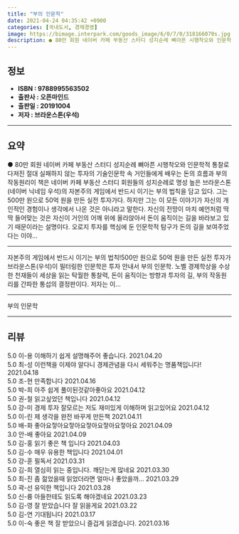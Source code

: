 ```yaml
---
title: "부의 인문학"
date: 2021-04-24 04:35:42 +0900
categories: [국내도서, 경제경영]
image: https://bimage.interpark.com/goods_image/6/0/7/0/318166070s.jpg
description: ● 80만 회원 네이버 카페 부동산 스터디 성지순례 뼈아픈 시행착오와 인문학적 통찰로 다져진 절대 실패하지 않는 투자의 기술인문학 속 거인들에게 배우는 돈의 흐름과 부의 작동원리이 책은 네이버 카페 부동산 스터디 회원들의 성지순례로 명성 높은 브라운스톤(네이버 닉네임 우석)의 자본주
---
```


## **정보**

- **ISBN : 9788995563502**
- **출판사 : 오픈마인드**
- **출판일 : 20191004**
- **저자 : 브라운스톤(우석)**

------



## **요약**

●  80만 회원 네이버 카페 부동산 스터디 성지순례 뼈아픈 시행착오와 인문학적 통찰로 다져진 절대 실패하지 않는 투자의 기술인문학 속 거인들에게 배우는 돈의 흐름과 부의 작동원리이 책은 네이버 카페 부동산 스터디 회원들의 성지순례로 명성 높은 브라운스톤(네이버 닉네임  우석)의 자본주의 게임에서 반드시 이기는 부의 법칙을 담고 있다. 그는 500만 원으로 50억 원을 만든 실전 투자가다. 하지만 그는 이 모든 이야기가 자신의 개인적인 경험이나 생각에서 나온 것은 아니라고 말한다. 자신의 전망이 마치 예언처럼 딱딱 들어맞는 것은 자신이 거인의 어깨 위에 올라앉아서 돈이 움직이는 길을 바라보고 있기 때문이라는 설명이다. 오로지 투자를 핵심에 둔 인문학적 탐구가 돈의 길을 보여주었다는 이야...

------

자본주의 게임에서 반드시 이기는 부의 법칙!500만 원으로 50억 원을 만든 실전 투자가 브라운스톤(우석)이 필터링한 인문학은 투자 안내서 부의 인문학. 노벨 경제학상을 수상한 천재들이 세상을 읽는 탁월한 통찰력, 돈이 움직이는 방향과 투자의 길, 부의 작동원리를 간파한 통섭의 결정판이다. 저자는 이... 

------


부의 인문학 

------


## **리뷰** 

5.0 이-용 이해하기 쉽게 설명해주어 좋습니다. 2021.04.20 <br/>5.0 최-성 이런책을 이제야 알다니 경제관념을 다시 세워주는 명품책입니다! 2021.04.18 <br/>5.0 조-현 만족합니다  2021.04.16 <br/>5.0 박-희 아주 쉽게 풀이된것같아좋아요 2021.04.12 <br/>5.0 권-철 읽고싶었던 책입니다 2021.04.12 <br/>5.0 강-미 경제 투자 잘모르는 저도 재미있게 이해하며 읽고있어요 2021.04.12 <br/>5.0 이-린 제 생각을 완전 바꾸게 만든책 2021.04.11 <br/>5.0 배-화 좋아요젛아요젛아요젛아요젛아요젛아요 2021.04.09 <br/>3.0 안-배 좋아요 2021.04.09 <br/>5.0 김-홍 읽기 좋은 책 입니다 2021.04.03 <br/>5.0 김-수 매우 유용한 책입니다 2021.04.01 <br/>5.0 강-훈 필독서 2021.03.31 <br/>5.0 김-희 열심히 읽는 중입니다. 깨닫는게 많네요 2021.03.30 <br/>5.0 최-진 좀 젊었을때 읽었더라면 얼마나 좋았을까... 2021.03.29 <br/>5.0 곽-선 유익한 책입니다 2021.03.28 <br/>5.0 신-륭 아들한테도 읽도록 해야겠네요 2021.03.23 <br/>5.0 김-영 잘 받았습니다 잘 읽을게요 2021.03.22 <br/>5.0 김-연 기대됩니다 2021.03.17 <br/>5.0 이-숙 좋은 책 잘 받았으니 즐겁게 읽겠습니다. 2021.03.16 <br/>